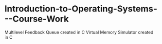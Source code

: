 # Introduction-to-Operating-Systems---Course-Work
Multilevel Feedback Queue created in C
Virtual Memory Simulator created in C
